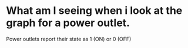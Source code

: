 # What am I seeing when i look at the graph for a power outlet.
Power outlets report their state as 1 (ON) or 0 (OFF)
